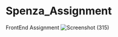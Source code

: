 # Spenza_Assignment
FrontEnd Assignment 
![Screenshot (315)](https://user-images.githubusercontent.com/55014509/209407548-23d1965e-8794-4bda-8e78-c26186ef26e1.png)
